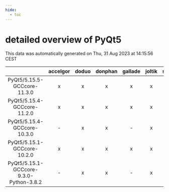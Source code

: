 ```yaml
---
hide:
  - toc
---
```


detailed overview of PyQt5
==========================


This data was automatically generated on Thu, 31 Aug 2023 at 14:15:56 CEST  

| |accelgor|doduo|donphan|gallade|joltik|skitty|swalot|victini|
| :---: | :---: | :---: | :---: | :---: | :---: | :---: | :---: | :---: |
|PyQt5/5.15.5-GCCcore-11.3.0|x|x|x|x|x|x|x|x|
|PyQt5/5.15.4-GCCcore-11.2.0|x|x|x|x|x|x|x|x|
|PyQt5/5.15.4-GCCcore-10.3.0|-|x|x|-|x|x|x|x|
|PyQt5/5.15.1-GCCcore-10.2.0|x|x|x|x|x|x|x|x|
|PyQt5/5.15.1-GCCcore-9.3.0-Python-3.8.2|-|x|x|-|x|x|x|x|
